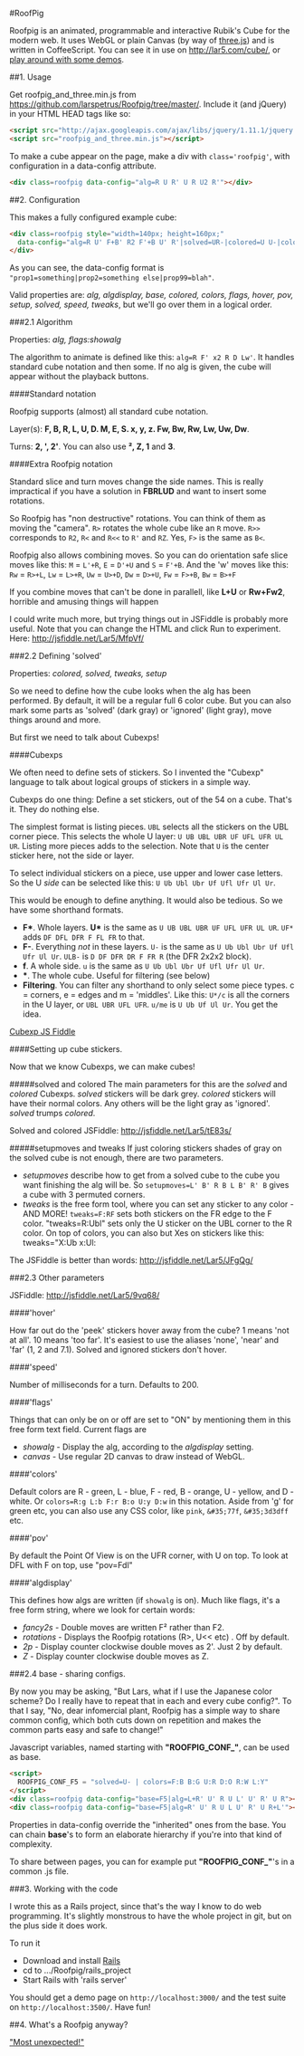 #RoofPig

Roofpig is an animated, programmable and interactive Rubik's Cube for the modern web. It uses WebGL or plain Canvas (by way of [three.js](http://threejs.org/)) and is written in CoffeeScript. You can see it in use on http://lar5.com/cube/, or [play around with some demos](http://jsfiddle.net/Lar5/86L4C/). 

##1. Usage

Get roofpig_and_three.min.js from https://github.com/larspetrus/Roofpig/tree/master/. Include it (and jQuery) in your HTML HEAD tags like so:

```html
<script src="http://ajax.googleapis.com/ajax/libs/jquery/1.11.1/jquery.min.js"></script>
<script src="roofpig_and_three.min.js"></script>
```

To make a cube appear on the page, make a div with `class='roofpig'`, with configuration in a data-config attribute.

```html
<div class=roofpig data-config="alg=R U R' U R U2 R'"></div>
```

##2. Configuration

This makes a fully configured example cube:

```html
<div class=roofpig style="width=140px; height=160px;"
  data-config="alg=R U' F+B' R2 F'+B U' R'|solved=UR-|colored=U U-|colors=F:b B:g U:r D:o R:w L:y">
</div>
```

As you can see, the data-config format is `"prop1=something|prop2=something else|prop99=blah"`.

Valid properties are: *alg, algdisplay, base, colored, colors, flags, hover, pov, setup, solved, speed, tweaks*, but we'll go over them in a logical order.

###2.1 Algorithm

Properties: *alg, flags:showalg*

The algorithm to animate is defined like this: `alg=R F' x2 R D Lw'`. It handles standard cube notation and then some. If no alg is given, the cube will appear without the playback buttons.

####Standard notation

Roofpig supports (almost) all standard cube notation. 

Layer(s): **F, B, R, L, U, D. M, E, S. x, y, z. Fw, Bw, Rw, Lw, Uw, Dw**.

Turns: **2, ', 2'**. You can also use **², Z, 1** and **3**.


####Extra Roofpig notation

Standard slice and turn moves change the side names. This is really impractical if you have a solution in **FBRLUD** and want to insert some rotations.

So Roofpig has "non destructive" rotations. You can think of them as moving the "camera". `R>` rotates the whole cube like an `R` move. `R>>` corresponds to `R2`, `R<` and `R<<` to `R'` and `RZ`. Yes, `F>` is the same as `B<`.

Roofpig also allows combining moves. So you can do orientation safe slice moves like this: `M` = `L'+R`, `E` = `D'+U` and `S` = `F'+B`. And the 'w' moves like this: `Rw` = `R>+L`, `Lw` = `L>+R`, `Uw` = `U>+D`, `Dw` = `D>+U`, `Fw` = `F>+B`, `Bw` = `B>+F`

If you combine moves that can't be done in parallell, like **L+U** or **Rw+Fw2**, horrible and amusing things will happen

I could write much more, but trying things out in JSFiddle is probably more useful. Note that you can change the HTML and click Run to experiment. Here: http://jsfiddle.net/Lar5/MfpVf/

###2.2 Defining 'solved'

Properties: *colored, solved, tweaks, setup*

So we need to define how the cube looks when the alg has been performed. By default, it will be a regular full 6 color cube. But you can also mark some parts as 'solved' (dark gray) or 'ignored' (light gray), move things around and more.

But first we need to talk about Cubexps!

####Cubexps

We often need to define sets of stickers. So I invented the "Cubexp" language to talk about logical groups of stickers in a simple way.

Cubexps do one thing: Define a set stickers, out of the 54 on a cube. That's it. They do nothing else.

The simplest format is listing pieces. `UBL` selects all the stickers on the UBL corner piece. This selects the whole U layer: `U UB UBL UBR UF UFL UFR UL UR`. Listing more pieces adds to the selection. Note that `U` is the center sticker here, not the side or layer.

To select individual stickers on a piece, use upper and lower case letters. So the U *side* can be selected like this: `U Ub Ubl Ubr Uf Ufl Ufr Ul Ur`.

This would be enough to define anything. It would also be tedious. So we have some shorthand formats.

- __F*__. Whole layers. __U*__ is the same as `U UB UBL UBR UF UFL UFR UL UR`. `UF*` adds `DF DFL DFR F FL FR` to that.
- __F-__. Everything *not* in these layers. `U-` is the same as `U Ub Ubl Ubr Uf Ufl Ufr Ul Ur`. `ULB-` is `D DF DFR DR F FR R` (the DFR 2x2x2 block).
- __f__. A whole side. `u` is the same as `U Ub Ubl Ubr Uf Ufl Ufr Ul Ur`.
- __*__. The whole cube. Useful for filtering (see below)
- __Filtering__. You can filter any shorthand to only select some piece types. c = corners, e = edges and m = 'middles'. Like this: `U*/c` is all the corners in the U layer, or `UBL UBR UFL UFR`. `u/me` is `U Ub Uf Ul Ur`. You get the idea.

[Cubexp JS Fiddle](http://jsfiddle.net/Lar5/2xAVX/)

####Setting up cube stickers.

Now that we know Cubexps, we can make cubes!

#####solved and colored
The main parameters for this are the *solved* and *colored* Cubexps. *solved* stickers will be dark grey. *colored* stickers will have their normal colors. Any others will be the light gray as 'ignored'. *solved* trumps *colored*.

Solved and colored JSFiddle: http://jsfiddle.net/Lar5/tE83s/

#####setupmoves and tweaks
If just coloring stickers shades of gray on the solved cube is not enough, there are two parameters.

- *setupmoves* describe how to get from a solved cube to the cube you want finishing the alg will be. So `setupmoves=L' B' R B L B' R' B` gives a cube with 3 permuted corners.
- *tweaks* is the free form tool, where you can set any sticker to any color - AND MORE! `tweaks=F:RF` sets both stickers on the FR edge to the F color. "tweaks=R:Ubl" sets only the U sticker on the UBL corner to the R color. On top of colors, you can also but Xes on stickers like this: tweaks="X:Ub x:Ul:

The JSFiddle is better than words: http://jsfiddle.net/Lar5/JFgQg/

###2.3 Other parameters

JSFiddle: http://jsfiddle.net/Lar5/9vq68/ 

####'hover'

How far out do the 'peek' stickers hover away from the cube? 1 means 'not at all'. 10 means 'too far'. It's easiest to use the aliases 'none', 'near' and 'far' (1, 2 and 7.1). Solved and ignored stickers don't hover.

####'speed'

Number of milliseconds for a turn. Defaults to 200.

####'flags'

Things that can only be on or off are set to "ON" by mentioning them in this free form text field. Current flags are 
- *showalg* - Display the alg, according to the *algdisplay* setting.
- *canvas* - Use regular 2D canvas to draw instead of WebGL.

####'colors'

Default colors are R - green, L - blue, F - red, B - orange, U - yellow, and D - white. Or `colors=R:g L:b F:r B:o U:y D:w` in this notation. Aside from 'g' for green etc, you can also use any CSS color, like `pink`, `&#35;77f`, `&#35;3d3dff` etc.


####'pov'

By default the Point Of View is on the UFR corner, with U on top. To look at DFL with F on top, use "pov=Fdl"

####'algdisplay'

This defines how algs are written (if `showalg` is on). Much like flags, it's a free form string, where we look for certain words:
- *fancy2s* - Double moves are written F² rather than F2.
- *rotations* - Displays the Roofpig rotations (R>, U<< etc) . Off by default.
- *2p* - Display counter clockwise double moves as 2'. Just 2 by default.
- *Z* - Display counter clockwise double moves as Z.


###2.4 base - sharing configs.

By now you may be asking, "But Lars, what if I use the Japanese color scheme? Do I really have to repeat that in each and every cube config?". To that I say, "No, dear infomercial plant, Roofpig has a simple way to share common config, which both cuts down on repetition and makes the common parts easy and safe to change!"

Javascript variables, named starting with **"ROOFPIG_CONF_"**, can be used as base.

```html
<script>
  ROOFPIG_CONF_F5 = "solved=U- | colors=F:B B:G U:R D:O R:W L:Y"
</script>
<div class=roofpig data-config="base=F5|alg=L+R' U' R U L' U' R' U R"></div>
<div class=roofpig data-config="base=F5|alg=R' U' R U L U' R' U R+L'"></div>
```

Properties in data-config override the "inherited" ones from the base. You can chain **base**'s to form an elaborate hierarchy if you're into that kind of complexity.

To share between pages, you can for example put **"ROOFPIG_CONF_"**'s in a common .js file.

###3. Working with the code

I wrote this as a Rails project, since that's the way I know to do web programming. It's slightly monstrous to have the whole project in git, but on the plus side it does work.

To run it
- Download and install [Rails](http://rubyonrails.org/)
- cd to .../Roofpig/rails_project
- Start Rails with 'rails server'

You should get a demo page on `http://localhost:3000/` and the test suite on `http://localhost:3500/`. Have fun!


##4. What's a Roofpig anyway?

["Most unexpected!"](https://www.youtube.com/watch?v=PtO0diaiZEE&t=14m57s)
